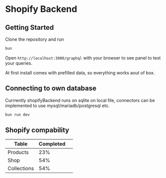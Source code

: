 # Shopify Backend

## Getting Started

Clone the repository and run

```bash
bun
```

Open `http://localhost:3000/graphql` with your browser to see panel to test your queries.

At first install comes with prefilled data, so everything works aout of box.

## Connecting to own database

Currrently shopifyBackend runs on sqlite on local file, connectors can be implemented to use mysql/mariadb/postgresql etc.

```bash
bun run dev
```

## Shopify compability

| Table       | Completed |     |
| ----------- | --------- | --- |
| Products    | 23%       |     |
| Shop        | 54%       |     |
| Collections | 54%       |     |
